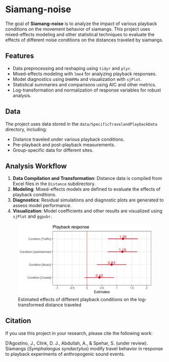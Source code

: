 
<!-- README.md is generated from README.Rmd. Please edit that file -->

# Siamang-noise

<!-- badges: start -->
<!-- badges: end -->

The goal of **Siamang-noise** is to analyze the impact of various
playback conditions on the movement behavior of siamangs. This project
uses mixed-effects modeling and other statistical techniques to evaluate
the effects of different noise conditions on the distances traveled by
siamangs.

## Features

- Data preprocessing and reshaping using `tidyr` and `plyr`.
- Mixed-effects modeling with `lme4` for analyzing playback responses.
- Model diagnostics using `DHARMa` and visualization with `sjPlot`.
- Statistical summaries and comparisons using AIC and other metrics.
- Log-transformation and normalization of response variables for robust
  analysis.

## Data

The project uses data stored in the `data/SpecificTravelandPlaybackData`
directory, including:

- Distance traveled under various playback conditions.
- Pre-playback and post-playback measurements.
- Group-specific data for different sites.

## Analysis Workflow

1.  **Data Compilation and Transformation**: Distance data is compiled
    from Excel files in the `Distance` subdirectory.
2.  **Modeling**: Mixed-effects models are defined to evaluate the
    effects of playback conditions.
3.  **Diagnostics**: Residual simulations and diagnostic plots are
    generated to assess model performance.
4.  **Visualization**: Model coefficients and other results are
    visualized using `sjPlot` and `ggpubr`.

<figure>
<img src="data/modeloutput.png"
alt="Estimated effects of different playback conditions on the log-transformed distance traveled" />
<figcaption aria-hidden="true">Estimated effects of different playback
conditions on the log-transformed distance traveled</figcaption>
</figure>

## Citation

If you use this project in your research, please cite the following
work:

D’Agostino, J., Clink, D. J., Abdullah, A., & Spehar, S. (under review).
Siamangs (*Symphalangus syndactylus*) modify travel behavior in response
to playback experiments of anthropogenic sound events.
